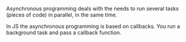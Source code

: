 Asynchronous programming deals with the needs to run several tasks (pieces of code) in parallel, in the same time.

In JS the asynchronous programming is based on callbacks.
You run a background task and pass a callback function.
